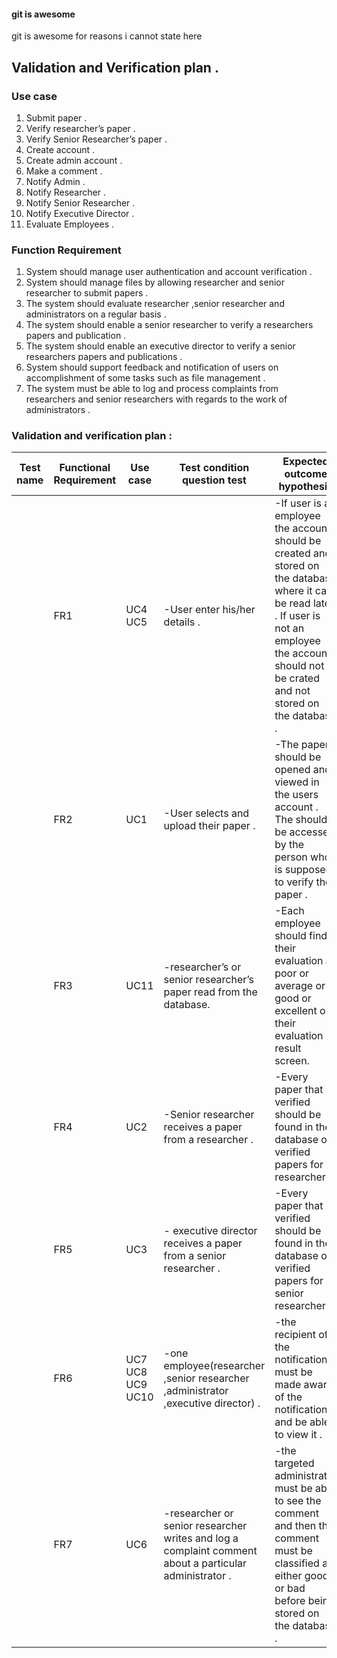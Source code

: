 #### git is awesome
git is awesome for reasons i cannot state here 

## Validation and Verification plan .
### Use case
1. Submit paper .
2. Verify researcher’s paper .
3. Verify Senior Researcher’s paper .
4. Create account .
5. Create admin account .
6. Make a comment .
7. Notify Admin .
8. Notify Researcher .
9. Notify Senior Researcher .
10. Notify Executive Director .
11. Evaluate Employees .

### Function Requirement
1. System should manage user authentication and account verification .
2. System should manage files by allowing researcher and senior researcher to submit papers .
3. The system should evaluate researcher ,senior researcher and administrators on a regular basis .
4. The system should enable a senior researcher to verify a researchers papers and publication .
5. The system should enable an executive director to verify a senior researchers papers and publications .
6. System should support feedback and notification of users on accomplishment of some tasks such as file management .
7. The system must be able to log and process complaints from researchers and senior researchers with regards to the work of administrators .

### Validation and verification plan :

| Test name   | Functional Requirement | Use case | Test condition question test | Expected outcome hypothesis |
|-------------|------------------------|----------|------------------------------|-----------------------------|
|             | FR1                    | UC4  UC5 | -User enter his/her details .  | -If user is an employee the account should be created and stored on the database where it can be read later . If user is not an employee the account should not be crated and not stored on the database .|
|             | FR2                    | UC1      | -User selects and upload their paper . | -The paper should be opened and viewed in the users account . The should be accessed by the person who is supposed to verify the paper . | 
|             | FR3                    | UC11     | -researcher’s or senior researcher’s paper read from the database. | -Each employee should find their evaluation as poor or average or good or excellent on their evaluation result screen. |
|             | FR4                    | UC2      | -Senior researcher receives a paper from a researcher . | -Every paper that is verified should be found in the database of verified papers for researchers . |
|             | FR5                    | UC3      | - executive director receives a paper from a senior researcher . | -Every paper that is verified should be found in the database of verified papers for senior researchers . |
|             | FR6                    | UC7   UC8   UC9  UC10      | -one employee(researcher ,senior researcher ,administrator ,executive director) . | -the recipient of the notification must be made aware of the notification and be able to view it . |
|             | FR7                    | UC6      | -researcher or senior researcher writes and log a complaint comment about a particular administrator . | -the targeted administrator must be able to see the comment and then the comment must be classified as either good or bad before being stored on the database . |                         